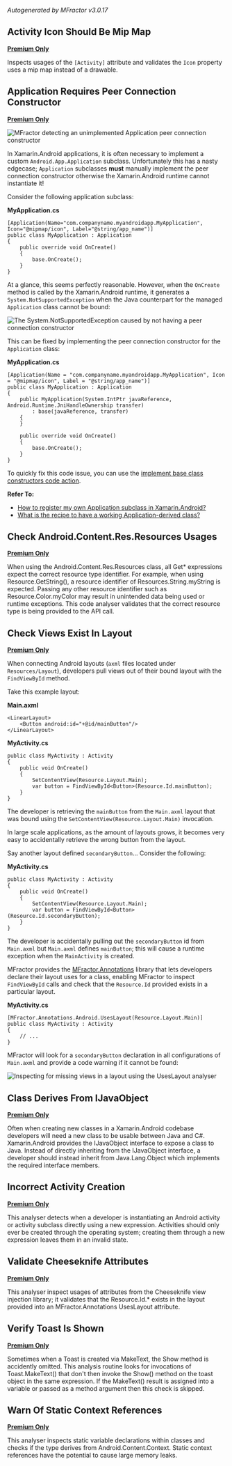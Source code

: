 *Autogenerated by MFractor v3.0.17*
## Activity Icon Should Be Mip Map

**[Premium Only](https://www.mfractor.com/buy?utm_source=docs&utm_medium=premium_only)**

Inspects usages of the `[Activity]` attribute and validates the `Icon` property uses a mip map instead of a drawable.


## Application Requires Peer Connection Constructor

**[Premium Only](https://www.mfractor.com/buy?utm_source=docs&utm_medium=premium_only)**

![MFractor detecting an unimplemented Application peer connection constructor](/img/code-analysis/android/application-constructor-0.png)

In Xamarin.Android applications, it is often necessary to implement a custom `Android.App.Application` subclass. Unfortunately this has a nasty edgecase; `Application` subclasses **must** manually implement the peer connection constructor otherwise the Xamarin.Android runtime cannot instantiate it!

Consider the following application subclass:

**MyApplication.cs**
```
[Application(Name="com.companyname.myandroidapp.MyApplication", Icon="@mipmap/icon", Label="@string/app_name")]
public class MyApplication : Application
{
    public override void OnCreate()
    {
        base.OnCreate();
    }
}
```

At a glance, this seems perfectly reasonable. However, when the `OnCreate` method is called by the Xamarin.Android runtime, it generates a `System.NotSupportedException` when the Java counterpart for the managed `Application` class cannot be bound:

![The System.NotSupportedException caused by not having a peer connection constructor](/img/code-analysis/android/application-constructor-1.png)

This can be fixed by implementing the peer connection constructor for the `Application` class:

**MyApplication.cs**
```
[Application(Name = "com.companyname.myandroidapp.MyApplication", Icon = "@mipmap/icon", Label = "@string/app_name")]
public class MyApplication : Application
{
    public MyApplication(System.IntPtr javaReference, Android.Runtime.JniHandleOwnership transfer)
        : base(javaReference, transfer)
    {
    }

    public override void OnCreate()
    {
        base.OnCreate();
    }
}
```

To quickly fix this code issue, you can use the [implement base class constructors code action](/code-actions/csharp/#implement-base-class-constructors).

**Refer To:**

 * [How to register my own Application subclass in Xamarin.Android?](https://stackoverflow.com/questions/21427981/how-to-register-my-own-application-subclass-in-xamarin-android)
 * [What is the recipe to have a working Application-derived class?](https://forums.xamarin.com/discussion/2147/what-is-the-recipe-to-have-a-working-application-derived-class)


## Check Android.Content.Res.Resources Usages

**[Premium Only](https://www.mfractor.com/buy?utm_source=docs&utm_medium=premium_only)**

When using the Android.Content.Res.Resources class, all Get* expressions expect the correct resource type identifier. For example, when using Resource.GetString(), a resource identifier of Resources.String.myString is expected. Passing any other resource identifier such as Resource.Color.myColor may result in unintended data being used or runtime exceptions. This code analyser validates that the correct resource type is being provided to the API call.


## Check Views Exist In Layout

**[Premium Only](https://www.mfractor.com/buy?utm_source=docs&utm_medium=premium_only)**

When connecting Android layouts (`axml` files located under `Resources/Layout`), developers pull views out of their bound layout with the `FindViewById` method.

Take this example layout:

**Main.axml**
```
<LinearLayout>
    <Button android:id="+@id/mainButton"/>
</LinearLayout>
```

**MyActivity.cs**
```
public class MyActivity : Activity
{
    public void OnCreate()
    {
        SetContentView(Resource.Layout.Main);
        var button = FindViewById<Button>(Resource.Id.mainButton);
    }
}
```

The developer is retrieving the `mainButton` from the `Main.axml` layout that was bound using the `SetContentView(Resource.Layout.Main)` invocation.

In large scale applications, as the amount of layouts grows, it becomes very easy to accidentally retrieve the wrong button from the layout.

Say another layout defined `secondaryButton`... Consider the following:

**MyActivity.cs**
```
public class MyActivity : Activity
{
    public void OnCreate()
    {
        SetContentView(Resource.Layout.Main);
        var button = FindViewById<Button>(Resource.Id.secondaryButton);
    }
}
```

The developer is accidentally pulling out the `secondaryButton` id from `Main.axml` but `Main.axml` defines `mainButton`; this will cause a runtime exception when the `MainActivity` is created.

MFractor provides the [MFractor.Annotations](/annotations/) library that lets developers declare their layout uses for a class, enabling MFractor to inspect `FindViewById` calls and check that the `Resource.Id` provided exists in a particular layout.

**MyActivity.cs**
```
[MFractor.Annotations.Android.UsesLayout(Resource.Layout.Main)]
public class MyActivity : Activity
{
    // ...
}
```

MFractor will look for a `secondaryButton` declaration in all configurations of `Main.axml` and provide a code warning if it cannot be found:

![Inspecting for missing views in a layout using the UsesLayout analyser](/img/code-analysis/android/uses-layout-analysis.png)


## Class Derives From IJavaObject

**[Premium Only](https://www.mfractor.com/buy?utm_source=docs&utm_medium=premium_only)**

Often when creating new classes in a Xamarin.Android codebase developers will need a new class to be usable between Java and C#. Xamarin.Android provides the IJavaObject interface to expose a class to Java. Instead of directly inheriting from the IJavaObject interface, a developer should instead inherit from Java.Lang.Object which implements the required interface members.


## Incorrect Activity Creation

**[Premium Only](https://www.mfractor.com/buy?utm_source=docs&utm_medium=premium_only)**

This analyser detects when a developer is instantiating an Android activity or activity subclass directly using a new expression. Activities should only ever be created through the operating system; creating them through a new expression leaves them in an invalid state.


## Validate Cheeseknife Attributes

**[Premium Only](https://www.mfractor.com/buy?utm_source=docs&utm_medium=premium_only)**

This analyser inspect usages of attributes from the Cheeseknife view injection library; it validates that the Resource.Id.* exists in the layout provided into an MFractor.Annotations UsesLayout attribute.


## Verify Toast Is Shown

**[Premium Only](https://www.mfractor.com/buy?utm_source=docs&utm_medium=premium_only)**

Sometimes when a Toast is created via MakeText, the Show method is accidently omitted. This analysis routine looks for invocations of Toast.MakeText() that don't then invoke the Show() method on the toast object in the same expression. If the MakeText() result is assigned into a variable or passed as a method argument then this check is skipped.


## Warn Of Static Context References

**[Premium Only](https://www.mfractor.com/buy?utm_source=docs&utm_medium=premium_only)**

This analyser inspects static variable declarations within classes and checks if the type derives from Android.Content.Context. Static context references have the potential to cause large memory leaks.


